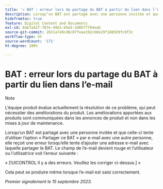 ```yaml
---
title: '« BAT : erreur lors du partage du BAT à partir du lien dans l’e-mail »'
description: Lorsqu’un BAT est partagé avec une personne invitée et que celle-ci tente d’utiliser l’option Partager ce BAT par e-mail avec une autre personne, elle reçoit une erreur lorsqu’elle tente d’ajouter une adresse e-mail avec laquelle partager le BAT. Le champ de l’e-mail devient rouge et l’utilisateur ou l’utilisatrice voit une erreur.
hidefromtoc: true
feature: Digital Content and Documents
exl-id: 0ab7a42f-f87e-49d1-b5e5-3d05f7764eab
source-git-commit: 2631a7a9cd6c07feae192cb0e29f168929fc9f3c
workflow-type: ht
source-wordcount: '171'
ht-degree: 100%

---
```


# BAT : erreur lors du partage du BAT à partir du lien dans l’e-mail

>[!NOTE]
>
>L’équipe produit évalue actuellement la résolution de ce problème, qui peut nécessiter des améliorations du produit. Les améliorations apportées aux produits sont communiquées dans les annonces de produit et non dans les mises à jour de maintenance.

Lorsqu’un BAT est partagé avec une personne invitée et que celle-ci tente d’utiliser l’option « Partager ce BAT » par e-mail avec une autre personne, elle reçoit une erreur lorsqu’elle tente d’ajouter une adresse e-mail avec laquelle partager le BAT. Le champ de l’e-mail devient rouge et l’utilisateur ou l’utilisatrice voit l’erreur suivante :

« [!UICONTROL Il y a des erreurs. Veuillez les corriger ci-dessus.] »

Cela peut se produire même lorsque l’e-mail est saisi correctement.

_Premier signalement le 15 septembre 2023._
